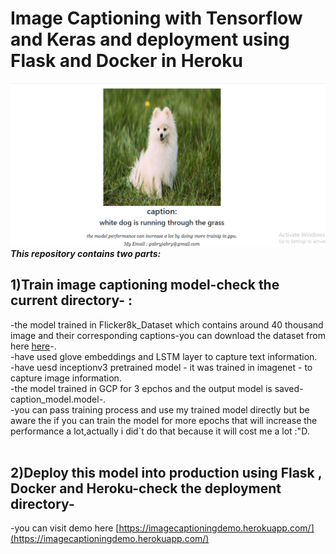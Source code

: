 # Image Captioning with Tensorflow and Keras and deployment using Flask and Docker in Heroku
![alt text](https://github.com/AhmedaliElgabry/Image_captioning/blob/master/model%20output%20example.png)
***This repository contains two parts:***<br/>
## 1)Train image captioning model-check the current directory- :<br/>
-the model trained in Flicker8k_Dataset which contains around 40 thousand image and their corresponding captions-you can download the dataset from here [here](https://machinelearningmastery.com/prepare-photo-caption-dataset-training-deep-learning-model/)-.<br/>
-have used glove embeddings and LSTM layer to capture text information.<br/>
-have uesd inceptionv3 pretrained model - it was trained in imagenet - to capture image information.<br/>
-the model trained in GCP for 3 epchos and the output model is saved-caption_model.model-.<br/>
-you can pass training process and use my trained model directly but be aware the if you can train the model for more epochs that will increase the performance a lot,actually i did`t do that because it will cost me a lot :"D. <br/>
			<br/>
## 2)Deploy this model into production using Flask , Docker and Heroku-check the deployment directory-<br/>
-you can visit demo here [https://imagecaptioningdemo.herokuapp.com/](https://imagecaptioningdemo.herokuapp.com/)

